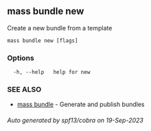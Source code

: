 ## mass bundle new

Create a new bundle from a template

```
mass bundle new [flags]
```

### Options

```
  -h, --help   help for new
```

### SEE ALSO

* [mass bundle](mass_bundle.md)	 - Generate and publish bundles

###### Auto generated by spf13/cobra on 19-Sep-2023
